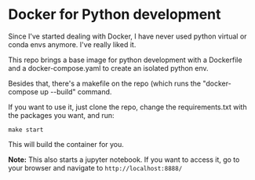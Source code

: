# Docker for Python development

Since I've started dealing with Docker, I have never used python virtual or conda envs anymore. I've really liked it.

This repo brings a base image for python development with a Dockerfile and a docker-compose.yaml to create an isolated python env. 

Besides that, there's a makefile on the repo (which runs the "docker-compose up --build" command.

If you want to use it, just clone the repo, change the requirements.txt with the packages you want, and run:

```make start```

This will build the container for you.

**Note:** This also starts a jupyter notebook. If you want to access it, go to your browser and navigate to ```http://localhost:8888/```
